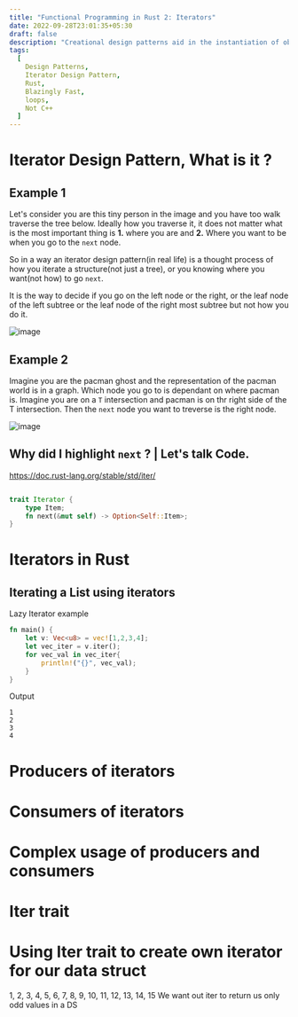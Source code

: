 ```yaml
---
title: "Functional Programming in Rust 2: Iterators"
date: 2022-09-28T23:01:35+05:30
draft: false
description: "Creational design patterns aid in the instantiation of objects by providing suitable abstractions and make the systems independent of how objects are created composed and represented."
tags:
  [
    Design Patterns,
    Iterator Design Pattern,
    Rust,
    Blazingly Fast,
    loops,
    Not C++
  ]
---
```


# Iterator Design Pattern, What is it ?

## Example 1

Let's consider you are this tiny person in the image and you have too walk traverse the tree below. Ideally how you traverse it, it does not matter what is the most important thing is __1.__ where you are and __2.__ Where you want to be when you go to the `next` node.

So in a way an iterator design pattern(in real life) is a thought process of how you iterate a structure(not just a tree), or you knowing where you want(not how) to go `next`.

It is the way to decide if you go on the left node or the right, or the leaf node of the left subtree or the leaf node of the right most subtree but not how you do it.

![image](https://i.imgur.com/mWXRCUt.png)

## Example 2
Imagine you are the pacman ghost and the representation of the pacman world is in a graph. Which node you go to is dependant on where pacman is. Imagine you are on a `T` intersection and pacman is on thr right side of the T intersection. Then the `next` node you want to treverse is the right node.

![image](https://i.imgur.com/5lF87Jv.png)

## Why did I highlight `next` ? | Let's talk Code.
https://doc.rust-lang.org/stable/std/iter/


```rust

trait Iterator {
    type Item;
    fn next(&mut self) -> Option<Self::Item>;
}

```



# Iterators in Rust



## Iterating a List using iterators

Lazy Iterator example

```rust
fn main() {
    let v: Vec<u8> = vec![1,2,3,4];
    let vec_iter = v.iter();
    for vec_val in vec_iter{
        println!("{}", vec_val);
    }
}
```
Output
```
1
2
3
4
```
# Producers of iterators



# Consumers of iterators


# Complex usage of producers and consumers


# Iter trait


# Using Iter trait to create own iterator for our data struct

1, 2, 3, 4, 5, 6, 7, 8, 9, 10, 11, 12, 13, 14, 15
We want out iter to return us only odd values in a DS